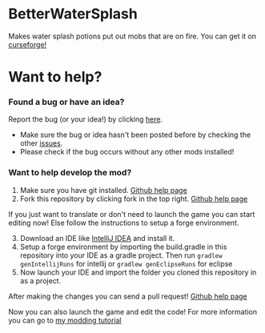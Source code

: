 # BetterWaterSplash
Makes water splash potions put out mobs that are on fire. You can get it on [curseforge!](https://www.curseforge.com/minecraft/mc-mods/betterwatersplashpotions)

# Want to help?

### Found a bug or have an idea?
Report the bug (or your idea!) by clicking [here](https://github.com/suppergerrie2/BetterWaterSplash/issues/new).
- Make sure the bug or idea hasn't been posted before by checking the other [issues](https://github.com/suppergerrie2/BetterWaterSplash/issues).
- Please check if the bug occurs without any other mods installed!

### Want to help develop the mod?
1. Make sure you have git installed. [Github help page](https://help.github.com/articles/set-up-git/)
2. Fork this repository by clicking fork in the top right. [Github help page](https://guides.github.com/activities/forking/)

If you just want to translate or don't need to launch the game you can start editing now! Else follow the instructions to setup a forge environment.

3. Download an IDE like [IntelliJ IDEA](https://www.jetbrains.com/idea/) and install it.
4. Setup a forge environment by importing the build.gradle in this repository into your IDE as a gradle project.
   Then run `gradlew genIntellijRuns` for intellij or `gradlew genEclipseRuns` for eclipse
5. Now launch your IDE and import the folder you cloned this repository in as a project.

After making the changes you can send a pull request! [Github help page](https://guides.github.com/activities/forking/)

Now you can also launch the game and edit the code! For more information you can go to [my modding tutorial](https://suppergerrie2.com/minecraft-1-14-modding-with-forge-1-setting-up-a-dev-environment/)
